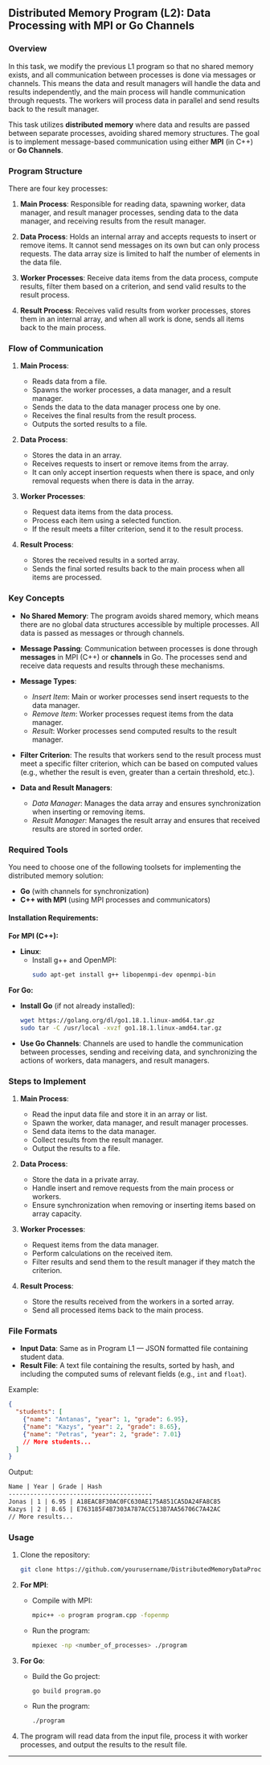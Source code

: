 ## **Distributed Memory Program (L2)**: **Data Processing with MPI or Go Channels**

### **Overview**

In this task, we modify the previous L1 program so that no shared memory exists, and all communication between processes is done via messages or channels. This means the data and result managers will handle the data and results independently, and the main process will handle communication through requests. The workers will process data in parallel and send results back to the result manager. 

This task utilizes **distributed memory** where data and results are passed between separate processes, avoiding shared memory structures. The goal is to implement message-based communication using either **MPI** (in C++) or **Go Channels**.

### **Program Structure**

There are four key processes:

1. **Main Process**: Responsible for reading data, spawning worker, data manager, and result manager processes, sending data to the data manager, and receiving results from the result manager.
   
2. **Data Process**: Holds an internal array and accepts requests to insert or remove items. It cannot send messages on its own but can only process requests. The data array size is limited to half the number of elements in the data file.
   
3. **Worker Processes**: Receive data items from the data process, compute results, filter them based on a criterion, and send valid results to the result process.
   
4. **Result Process**: Receives valid results from worker processes, stores them in an internal array, and when all work is done, sends all items back to the main process.

### **Flow of Communication**

1. **Main Process**:
   - Reads data from a file.
   - Spawns the worker processes, a data manager, and a result manager.
   - Sends the data to the data manager process one by one.
   - Receives the final results from the result process.
   - Outputs the sorted results to a file.

2. **Data Process**:
   - Stores the data in an array.
   - Receives requests to insert or remove items from the array.
   - It can only accept insertion requests when there is space, and only removal requests when there is data in the array.
   
3. **Worker Processes**:
   - Request data items from the data process.
   - Process each item using a selected function.
   - If the result meets a filter criterion, send it to the result process.
   
4. **Result Process**:
   - Stores the received results in a sorted array.
   - Sends the final sorted results back to the main process when all items are processed.

### **Key Concepts**

- **No Shared Memory**: The program avoids shared memory, which means there are no global data structures accessible by multiple processes. All data is passed as messages or through channels.

- **Message Passing**: Communication between processes is done through **messages** in MPI (C++) or **channels** in Go. The processes send and receive data requests and results through these mechanisms.

- **Message Types**: 
  - *Insert Item*: Main or worker processes send insert requests to the data manager.
  - *Remove Item*: Worker processes request items from the data manager.
  - *Result*: Worker processes send computed results to the result manager.

- **Filter Criterion**: The results that workers send to the result process must meet a specific filter criterion, which can be based on computed values (e.g., whether the result is even, greater than a certain threshold, etc.).

- **Data and Result Managers**: 
  - *Data Manager*: Manages the data array and ensures synchronization when inserting or removing items.
  - *Result Manager*: Manages the result array and ensures that received results are stored in sorted order.

### **Required Tools**

You need to choose one of the following toolsets for implementing the distributed memory solution:

- **Go** (with channels for synchronization)
- **C++ with MPI** (using MPI processes and communicators)

#### **Installation Requirements:**

**For MPI (C++):**
- **Linux**: 
  - Install g++ and OpenMPI:
    ```bash
    sudo apt-get install g++ libopenmpi-dev openmpi-bin
    ```
  
**For Go:**
- **Install Go** (if not already installed):
  ```bash
  wget https://golang.org/dl/go1.18.1.linux-amd64.tar.gz
  sudo tar -C /usr/local -xvzf go1.18.1.linux-amd64.tar.gz
  ```

- **Use Go Channels**: Channels are used to handle the communication between processes, sending and receiving data, and synchronizing the actions of workers, data managers, and result managers.

### **Steps to Implement**

1. **Main Process**:
   - Read the input data file and store it in an array or list.
   - Spawn the worker, data manager, and result manager processes.
   - Send data items to the data manager.
   - Collect results from the result manager.
   - Output the results to a file.

2. **Data Process**:
   - Store the data in a private array.
   - Handle insert and remove requests from the main process or workers.
   - Ensure synchronization when removing or inserting items based on array capacity.

3. **Worker Processes**:
   - Request items from the data manager.
   - Perform calculations on the received item.
   - Filter results and send them to the result manager if they match the criterion.

4. **Result Process**:
   - Store the results received from the workers in a sorted array.
   - Send all processed items back to the main process.

### **File Formats**

- **Input Data**: Same as in Program L1 — JSON formatted file containing student data.
- **Result File**: A text file containing the results, sorted by hash, and including the computed sums of relevant fields (e.g., `int` and `float`).

Example:
```json
{
  "students": [
    {"name": "Antanas", "year": 1, "grade": 6.95},
    {"name": "Kazys", "year": 2, "grade": 8.65},
    {"name": "Petras", "year": 2, "grade": 7.01}
    // More students...
  ]
}
```

Output:
```txt
Name | Year | Grade | Hash
----------------------------------------
Jonas | 1 | 6.95 | A18EAC8F30AC0FC630AE175A851CA5DA24FA8C85
Kazys | 2 | 8.65 | E763185F4B7303A787ACC513B7AA56706C7A42AC
// More results...
```

### **Usage**

1. Clone the repository:
   ```bash
   git clone https://github.com/yourusername/DistributedMemoryDataProcessing.git
   ```

2. **For MPI**:
   - Compile with MPI:
     ```bash
     mpic++ -o program program.cpp -fopenmp
     ```
   - Run the program:
     ```bash
     mpiexec -np <number_of_processes> ./program
     ```

3. **For Go**:
   - Build the Go project:
     ```bash
     go build program.go
     ```
   - Run the program:
     ```bash
     ./program
     ```

4. The program will read data from the input file, process it with worker processes, and output the results to the result file.

---
